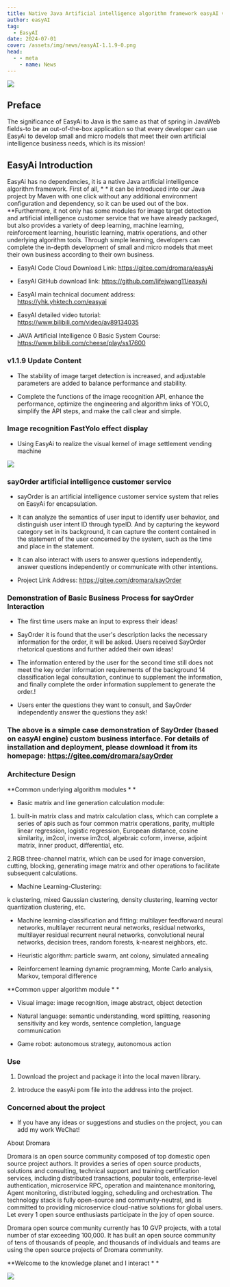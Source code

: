 ```yaml
---
title: Native Java Artificial intelligence algorithm framework easyAI v1.1.9 Version Release
author: easyAI
tag:
  - EasyAI
date: 2024-07-01
cover: /assets/img/news/easyAI-1.1.9-0.png
head:
  - - meta
    - name: News
---
```


![](/assets/img/news/easyAI-1.1.9-0.png)

## Preface

The significance of EasyAi to Java is the same as that of spring in JavaWeb fields-to be an out-of-the-box application so that every developer can use EasyAi to develop small and micro models that meet their own artificial intelligence business needs, which is its mission!

## EasyAi Introduction

EasyAi has no dependencies, it is a native Java artificial intelligence algorithm framework. First of all, * * it can be introduced into our Java project by Maven with one click without any additional environment configuration and dependency, so it can be used out of the box. **Furthermore, it not only has some modules for image target detection and artificial intelligence customer service that we have already packaged, but also provides a variety of deep learning, machine learning, reinforcement learning, heuristic learning, matrix operations, and other underlying algorithm tools. Through simple learning, developers can complete the in-depth development of small and micro models that meet their own business according to their own business.

* EasyAI Code Cloud Download Link: https://gitee.com/dromara/easyAi

* EasyAI GitHub download link: https://github.com/lifejwang11/easyAi

* EasyAI main technical document address: https://yhk.yhktech.com/easyai

* EasyAI detailed video tutorial: https://www.bilibili.com/video/av89134035

* JAVA Artificial Intelligence 0 Basic System Course: https://www.bilibili.com/cheese/play/ss17600
  

### v1.1.9 Update Content

* The stability of image target detection is increased, and adjustable parameters are added to balance performance and stability.

* Complete the functions of the image recognition API, enhance the performance, optimize the engineering and algorithm links of YOLO, simplify the API steps, and make the call clear and simple.


### Image recognition FastYolo effect display

* Using EasyAi to realize the visual kernel of image settlement vending machine

![](/assets/img/news/easyAI-1.1.9-1.jfif)

### sayOrder artificial intelligence customer service

* sayOrder is an artificial intelligence customer service system that relies on EasyAi for encapsulation.

* It can analyze the semantics of user input to identify user behavior, and distinguish user intent ID through typeID. And by capturing the keyword category set in its background, it can capture the content contained in the statement of the user concerned by the system, such as the time and place in the statement.

* It can also interact with users to answer questions independently, answer questions independently or communicate with other intentions.

* Project Link Address: https://gitee.com/dromara/sayOrder


### Demonstration of Basic Business Process for sayOrder Interaction

* The first time users make an input to express their ideas! [](/assets/img/news/easyAI-1.1.9-2.png)

* SayOrder it is found that the user's description lacks the necessary information for the order, it will be asked. Users received SayOrder rhetorical questions and further added their own ideas! [](/assets/img/news/easyAI-1.1.9-3.png)

* The information entered by the user for the second time still does not meet the key order information requirements of the background 14 classification legal consultation, continue to supplement the information, and finally complete the order information supplement to generate the order.! [](/assets/img/news/easyAI-1.1.9-4.png)

* Users enter the questions they want to consult, and SayOrder independently answer the questions they ask! [](/assets/img/news/easyAI-1.1.9-5.png)


### The above is a simple case demonstration of SayOrder (based on easyAI engine) custom business interface. For details of installation and deployment, please download it from its homepage: https://gitee.com/dromara/sayOrder

### Architecture Design

**Common underlying algorithm modules * *

* Basic matrix and line generation calculation module:

1. built-in matrix class and matrix calculation class, which can complete a series of apis such as four common matrix operations, parity, multiple linear regression, logistic regression, European distance, cosine similarity, im2col, inverse im2col, algebraic coform, inverse, adjoint matrix, inner product, differential, etc.

2.RGB three-channel matrix, which can be used for image conversion, cutting, blocking, generating image matrix and other operations to facilitate subsequent calculations.

* Machine Learning-Clustering:

k clustering, mixed Gaussian clustering, density clustering, learning vector quantization clustering, etc.

* Machine learning-classification and fitting: multilayer feedforward neural networks, multilayer recurrent neural networks, residual networks, multilayer residual recurrent neural networks, convolutional neural networks, decision trees, random forests, k-nearest neighbors, etc.

* Heuristic algorithm: particle swarm, ant colony, simulated annealing

* Reinforcement learning dynamic programming, Monte Carlo analysis, Markov, temporal difference


**Common upper algorithm module * *

* Visual image: image recognition, image abstract, object detection

* Natural language: semantic understanding, word splitting, reasoning sensitivity and key words, sentence completion, language communication

* Game robot: autonomous strategy, autonomous action

### Use

1. Download the project and package it into the local maven library.

2. Introduce the easyAi pom file into the address into the project.

### Concerned about the project

* If you have any ideas or suggestions and studies on the project, you can add my work WeChat! [](/assets/img/news/easyAI-1.1.9-6.png)


About Dromara

Dromara is an open source community composed of top domestic open source project authors. It provides a series of open source products, solutions and consulting, technical support and training certification services, including distributed transactions, popular tools, enterprise-level authentication, microservice RPC, operation and maintenance monitoring, Agent monitoring, distributed logging, scheduling and orchestration. The technology stack is fully open-source and community-neutral, and is committed to providing microservice cloud-native solutions for global users. Let every 1 open source enthusiasts participate in the joy of open source.



Dromara open source community currently has 10 GVP projects, with a total number of star exceeding 100,000. It has built an open source community of tens of thousands of people, and thousands of individuals and teams are using the open source projects of Dromara community.

**Welcome to the knowledge planet and I interact * *

![](/assets/img/news/easyAI-1.1.9-7.webp)